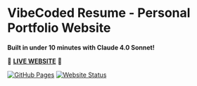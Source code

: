 # VibeCoded Resume - Personal Portfolio Website

**Built in under 10 minutes with Claude 4.0 Sonnet!**

🚀 **[LIVE WEBSITE](https://batteryorvansh.github.io/VibeCoded-Resume/)** 🚀

[![GitHub Pages](https://img.shields.io/badge/Deployed%20on-GitHub%20Pages-brightgreen?style=for-the-badge&logo=github)](https://batteryorvansh.github.io/VibeCoded-Resume/)
[![Website Status](https://img.shields.io/website?down_color=red&down_message=offline&up_color=brightgreen&up_message=online&url=https%3A%2F%2Fbatteryorvansh.github.io%2FVibeCoded-Resume%2F&style=for-the-badge)](https://batteryorvansh.github.io/VibeCoded-Resume/)



